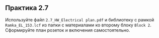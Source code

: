 ## Практика 2.7

Используйте файл `2.7_HW_Electrical plan.pdf` и библиотеку с рамкой `Ramka_EL_153.lcf` из папки с материалами ко второму блоку `Block 2`. Сформируйте план розеток и включения самостоятельно.
